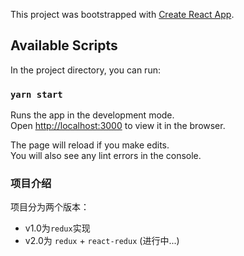 This project was bootstrapped with [Create React App](https://github.com/facebook/create-react-app).

## Available Scripts

In the project directory, you can run:

### `yarn start`

Runs the app in the development mode.<br />
Open [http://localhost:3000](http://localhost:3000) to view it in the browser.

The page will reload if you make edits.<br />
You will also see any lint errors in the console.

### 项目介绍
项目分为两个版本：
* v1.0为`redux`实现
* v2.0为 `redux` + `react-redux` (进行中...)

